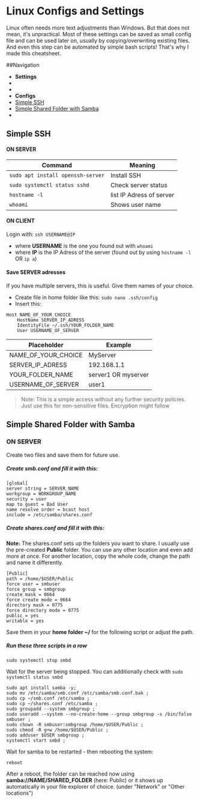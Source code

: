 # Linux Configs and Settings
Linux often needs more text adjustments than Windows. But that does not mean, it's unpractical. Most of these settings can be saved as small config file and 
can be used later on, usually by copying/overwriting existing files. And even this step can be automated by simple bash scripts! That's why I made this cheatsheet.


##Navigation
- **Settings**
- []()
- []()
- **Configs**
- [Simple SSH](#simple-ssh)
- [Simple Shared Folder with Samba](#simple-shared-folder-with-samba)
- []()

## Simple SSH
#### ON SERVER
|Command|Meaning|
|---|---|
|`sudo apt install openssh-server`|Install SSH|
|`sudo systemctl status sshd`|Check server status|
|`hostname -l`|list IP Adress of server|
|`whoami`|Shows user name|

#### ON CLIENT
Login with: `ssh USERNAME@IP`<br>
- where **USERNAME** is the one you found out with `whoami`<br>
- where **IP** is the IP Adress of the server (found out by using `hostname -l` OR `ip a`)

#### Save SERVER adresses
If you have multiple servers, this is useful. Give them names of your choice.
- Create file in home folder like this: `sudo nano .ssh/config`
- Insert this:
```
Host NAME_OF_YOUR_CHOICE
    HostName SERVER_IP_ADRESS
    IdentityFile ~/.ssh/YOUR_FOLDER_NAME
    User USERNAME_OF_SERVER
```
|Placeholder|Example|
|---|---|
|NAME_OF_YOUR_CHOICE|MyServer|
|SERVER_IP_ADRESS|192.168.1.1|
|YOUR_FOLDER_NAME|server1 OR myserver|
|USERNAME_OF_SERVER|user1|

> Note: This is a simple access without any further security policies. Just use this for non-sensitive files. Encryption might follow

## Simple Shared Folder with Samba
### ON SERVER
Create two files and save them for future use.
##### Create smb.conf and fill it with this:
```
[global]
server string = SERVER_NAME
workgroup = WORKGROUP_NAME
security = user
map to guest = Bad User
name resolve order = bcast host
include = /etc/samba/shares.conf
```
##### Create shares.conf and fill it with this:
**Note:** The shares.conf sets up the folders you want to share. I usually use the pre-created __Public__ folder. You can use any other location and even add more at once. For another location, copy the whole code, change the path and name it differently. 
```
[Public]
path = /home/$USER/Public
force user = smbuser
force group = smbgroup
create mask = 0664
force create mode = 0664
directory mask = 0775
force directory mode = 0775
public = yes
writable = yes
```

Save them in your **home folder ~/** for the following script or adjust the path.
##### Run these three scripts in a row
```
sudo systemctl stop smbd
```
Wait for the server being stopped. You can additionally check with `sudo systemctl status smbd`
```
sudo apt install samba -y; 
sudo mv /etc/samba/smb.conf /etc/samba/smb.conf.bak ;
sudo cp ~/smb.conf /etc/samba ;
sudo cp ~/shares.conf /etc/samba ;
sudo groupadd --system smbgroup ;
sudo useradd --system --no-create-home --group smbgroup -s /bin/false smbuser ; 
sudo chown -R smbuser:smbgroup /home/$USER/Public ;
sudo chmod -R g+w /home/$USER/Public ;
sudo adduser $USER smbgroup ;
systemctl start smbd ;
```
Wait for samba to be restarted - then rebooting the system:
```
reboot
```
After a reboot, the folder can be reached now using **samba://NAME/SHARED_FOLDER** (here: Public) or it shows up automatically in your file explorer of choice. (under "Network" or "Other locations")
